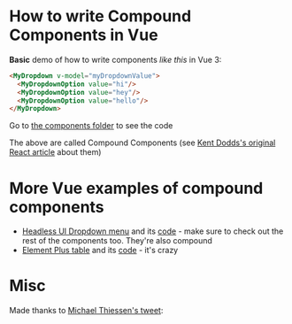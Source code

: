 # How to write Compound Components in Vue

**Basic** demo of how to write components *like this* in Vue 3:
```html
<MyDropdown v-model="myDropdownValue">
  <MyDropdownOption value="hi"/>
  <MyDropdownOption value="hey"/>
  <MyDropdownOption value="hello"/>
</MyDropdown>
```
Go to [the components folder](https://github.com/3nuc/vue-compound-components/tree/master/src/components) to see the code

The above are called Compound Components (see [Kent Dodds's original React article](https://kentcdodds.com/blog/compound-components-with-react-hooks) about them)

# More Vue examples of compound components
* [Headless UI Dropdown menu](https://headlessui.dev/vue/menu#basic-example) and its [code](https://github.com/tailwindlabs/headlessui/blob/main/packages/%40headlessui-vue/src/components/menu/menu.ts) - make sure to check out the rest of the components too. They're also compound
* [Element Plus table](https://element-plus.org/#/en-US/component/table) and its [code](https://github.com/element-plus/element-plus/blob/27c74347a2b735391eb1fd02e6326510800096c2/packages/table/src/table.vue) - it's crazy

# Misc
Made thanks to [Michael Thiessen's tweet](https://twitter.com/3nuc1/status/1382468056354545666): 
